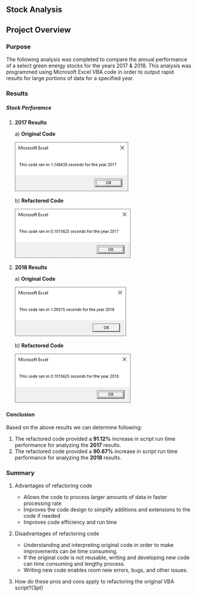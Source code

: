 ## Stock Analysis

## Project Overview

### Purpose
The following analysis was completed to compare the annual performance of a select green energy stocks for the years 2017 & 2018. This analysis was programmed using Microsoft Excel VBA code in order to output rapid results for large portions of data for a specified year. 

### Results

##### Stock Perforamce

1. **2017 Results**
   
   a) **Original Code**
   <p align="left">
   <img src="Resources/VBA_Challenge_2017_Original.PNG">
   </p>
   
   b) **Refactored Code**
   <p align="left">
   <img src="Resources/VBA_Challenge_2017_Refactored.PNG">
   </p>   
   
2. **2018 Results**
   
   a) **Original Code**
   <p align="left">
   <img src="Resources/VBA_Challenge_2018_Original.PNG">
   </p>
   
   b) **Refactored Code**
   <p align="left">
   <img src="Resources/VBA_Challenge_2018_Refactored.PNG">
   </p>
  
#### Conclusion 
  Based on the above results we can determine following:
  1. The refactored code provided a **91.12%** increase in script run time performance for analyzing the **2017** results.
  2. The refactored code provided a **90.67%** increase in script run time performance for analyzing the **2018** results.
  
### Summary

1. Advantages of refactoring code
   - Allows the code to process larger amounts of data in faster processing rate
   - Improves the code design to simplify additions and extensions to the code if needed
   - Improves code efficiency and run time

2. Disadvantages of refactoring code
   - Understanding and interpreting original code in order to make improvements can be time consuming.
   - If the original code is not reusable, writing and developing new code can time consuming and lengthy process.
   - Writing new code enables room new errors, bugs, and other issues.
  
2. How do these pros and cons apply to refactoring the original VBA script?(3pt)
